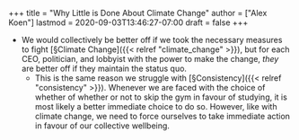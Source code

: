 +++
title = "Why Little is Done About Climate Change"
author = ["Alex Koen"]
lastmod = 2020-09-03T13:46:27-07:00
draft = false
+++

-   We would collectively be better off if we took the necessary measures to fight [§Climate Change]({{< relref "climate_change" >}}), but for each CEO, politician, and lobbyist with the power to make the change, _they_ are better off if they maintain the status quo.
    -   This is the same reason we struggle with [§Consistency]({{< relref "consistency" >}}). Whenever we are faced with the choice of whether of whether or not to skip the gym in favour of studying, it is most likely a better immediate choice to do so. However, like with climate change, we need to force ourselves to take immediate action in favour of our collective wellbeing.
